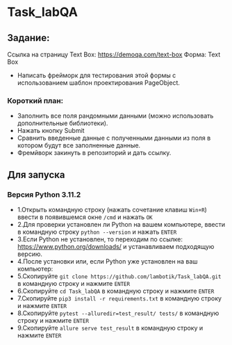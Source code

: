 # Task_labQA
## Задание:
Ссылка на страницу Text Box: https://demoqa.com/text-box
Форма: Text Box
- Написать фрейморк для тестирования этой формы с использованием шаблон проектирования PageObject.
### Короткий план:
- Заполнить все поля рандомными данными (можно использовать дополнительные библиотеки).
- Нажать кнопку Submit
- Сравнить введенные данные с полученными данными из поля в котором будут все заполненные данные.
- Фремйворк закинуть в репозиторий и дать ссылку.


## Для запуска
### Версия Python 3.11.2


- 1.Открыть командную строку (нажать сочетание клавиш ```Win+R```) ввести в появившемся окне ```/cmd``` и нажать ```OK```
- 2.Для проверки установлен ли Python на вашем компьютере, ввести в командную строку ```python --version``` и нажать ```ENTER```
- 3.Если Python не установлен, то переходим по ссылке: https://www.python.org/downloads/ и устанавливаем подходящую версию.
- 4.После установки или, если Python уже установлен на ваш компьютер:
- 5.Скопируйте ```git clone https://github.com/lambotik/Task_labQA.git``` в командную строку и нажмите ```ENTER```
- 6.Скопируйте ```cd Task_labQA``` в командную строку и нажмите ```ENTER```
- 7.Скопируйте ```pip3 install -r requirements.txt``` в командную строку и нажмите ```ENTER```
- 8.Скопируйте ```pytest --alluredir=test_result/ tests/``` в командную строку и нажмите ```ENTER```
- 9.Скопируйте ```allure serve test_result``` в командную строку и нажмите ```ENTER```
